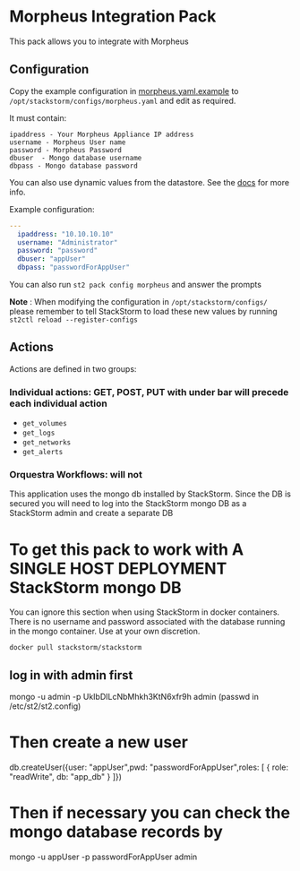# Morpheus Integration Pack
This pack allows you to integrate with Morpheus

## Configuration
Copy the example configuration in [morpheus.yaml.example](./morpheus.yaml.example) to
`/opt/stackstorm/configs/morpheus.yaml` and edit as required.

It must contain:

```
ipaddress - Your Morpheus Appliance IP address
username - Morpheus User name
password - Morpheus Password
dbuser  - Mongo database username
dbpass - Mongo database password
```

You can also use dynamic values from the datastore. See the
[docs](https://docs.stackstorm.com/reference/pack_configs.html) for more info.

Example configuration:

```yaml
---
  ipaddress: "10.10.10.10"
  username: "Administrator"
  password: "password"
  dbuser: "appUser"
  dbpass: "passwordForAppUser"
```
You can also run `st2 pack config morpheus` and answer the prompts

**Note** : When modifying the configuration in `/opt/stackstorm/configs/` please
           remember to tell StackStorm to load these new values by running
           `st2ctl reload --register-configs`


## Actions

Actions are defined in two groups:

### Individual actions: GET, POST, PUT with under bar will precede each individual action
* ``get_volumes``
* ``get_logs``
* ``get_networks``
* ``get_alerts``

### Orquestra Workflows: will not

This application uses the mongo db installed by StackStorm. Since the DB is secured
you will need to log into the StackStorm mongo DB as a StackStorm admin and create a separate DB

# To get this pack to work with A SINGLE HOST DEPLOYMENT StackStorm mongo DB
You can ignore this section when using StackStorm in docker containers. There is
no username and password associated with the database running in the mongo container.
Use at your own discretion.

```
docker pull stackstorm/stackstorm
```

log in with admin first
--------------------------------------------------------------------------------------
mongo -u admin -p UkIbDILcNbMhkh3KtN6xfr9h admin  (passwd in /etc/st2/st2.config)

# Then create a new user
db.createUser({user: "appUser",pwd: "passwordForAppUser",roles: [ { role: "readWrite", db: "app_db" } ]})

# Then if necessary you can check the mongo database records by
mongo -u appUser -p passwordForAppUser admin
